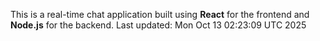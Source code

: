 This is a real-time chat application built using **React** for the frontend and **Node.js** for the backend.
Last updated: Mon Oct 13 02:23:09 UTC 2025
